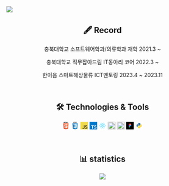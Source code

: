 <img src="https://capsule-render.vercel.app/api?type=Waving&color=78B2D1&height=200&section=header&text=Unnimm%20GitHub&fontSize=50&fontColor=ffffff&fontAlignY=37" />
<div align="center">
<h2>🖋️ Record</h2>
<p>충북대학교 소프트웨어학과/의류학과 재학 2021.3 ~ </p>
<p>충북대학교 직무잡아드림 IT동아리 코어 2022.3 ~ </p>
<p>한이음 스마트해상물류 ICT멘토링 2023.4 ~ 2023.11</p>
<br/>
</div>

<div align="center">
<h2>🛠️ Technologies & Tools</h2>

<code style="display: inline-flex; justify-content: center; align-items: center;"><img height="20" width="20"  src="https://raw.githubusercontent.com/devicons/devicon/master/icons/html5/html5-original-wordmark.svg"></code>
<code style="display: inline-flex; justify-content: center; align-items: center;"><img height="20" width="20"  src="https://raw.githubusercontent.com/devicons/devicon/master/icons/css3/css3-original-wordmark.svg"></code>
<code style="display: inline-flex; justify-content: center; align-items: center;"><img height="20" width="20" src="https://raw.githubusercontent.com/github/explore/80688e429a7d4ef2fca1e82350fe8e3517d3494d/topics/javascript/javascript.png"></code>
<code style="display: inline-flex; justify-content: center; align-items: center;"><img height="20" width="20"  src="https://raw.githubusercontent.com/github/explore/80688e429a7d4ef2fca1e82350fe8e3517d3494d/topics/typescript/typescript.png"></code>
<code style="display: inline-flex; justify-content: center; align-items: center;"><img height="20" src="https://raw.githubusercontent.com/github/explore/80688e429a7d4ef2fca1e82350fe8e3517d3494d/topics/react/react.png"></code>
<code style="display: inline-flex; justify-content: center; align-items: center;"><img height="20" width="20" src="https://cdn.worldvectorlogo.com/logos/nextjs-2.svg"></code>
<code style="display: inline-flex; justify-content: center; align-items: center;"><img height="20" width="20" src="https://www.vectorlogo.zone/logos/tailwindcss/tailwindcss-icon.svg"></code>
<code style="display: inline-flex; justify-content: center; align-items: center;"><img height="20" width="20"  src="https://raw.githubusercontent.com/github/explore/05d0f0dfceafd861bdf2b53559399dae7b2e2d8b/topics/figma/figma.png"></code>
<code style="display: inline-flex; justify-content: center; align-items: center;"><img height="20" width="20"  src="https://raw.githubusercontent.com/github/explore/80688e429a7d4ef2fca1e82350fe8e3517d3494d/topics/python/python.png"></code>
</div>

<br/>
<div align="center">
<h2>📊 statistics</h2>
<div >
  <img src = "https://github-readme-stats.vercel.app/api?username=unnimm&show_icons=true&theme=transparent&title_color=1D73A1&icon_color=1D73A1&text_color=595959&rank_icon=github&hide_border=true">
</div>
</div>

